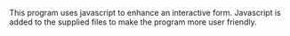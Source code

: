 This program uses javascript to enhance an interactive form. 
Javascript is added to the supplied files to make the program more user friendly. 